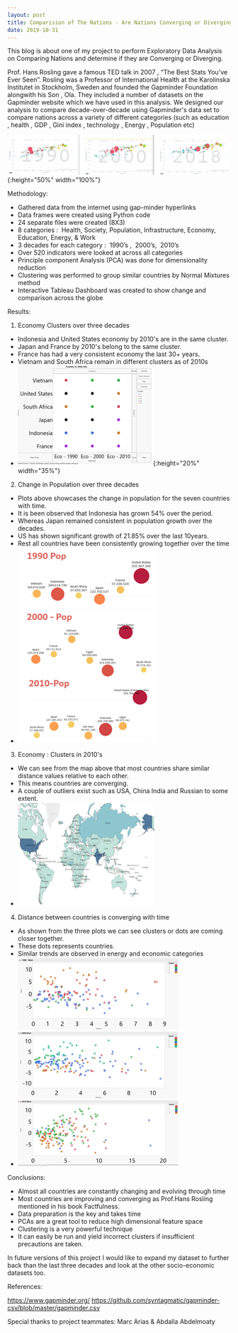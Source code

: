 ```yaml
---
layout: post
title: Comparision of The Nations - Are Nations Converging or Diverging
date: 2019-10-31
---
```


This blog is about one of my project to perform Exploratory Data Analysis on Comparing Nations and determine if they are Converging or Diverging.

Prof. Hans Rosling gave a famous TED talk in 2007 , “The Best Stats You’ve Ever Seen”. Rosling was a Professor of International Health at the Karolinska Institutet in Stockholm, Sweden and founded the Gapminder Foundation alongwith his Son , Ola. They included a number of datasets on the Gapminder website which we have used in this analysis.
We designed our analysis to compare decade-over-decade using Gapminder's data set to compare nations across a variety of different categories (such as education , health , GDP , Gini index , technology , Energy , Population etc)

![test image size](https://github.com/mmuktasingh/mmuktasingh.github.io/blob/master/images/Gapminder_bubbles.PNG?raw=true){:height="50%" width="100%"}


Methodology:
- Gathered data from the internet using gap-minder hyperlinks
- Data frames were created using Python code
- 24 separate files were created (8X3)
- 8 categories :  Health, Society, Population, Infrastructure, Economy, Education, Energy, & Work
- 3 decades for each category :  1990’s ,  2000’s,  2010’s
- Over 520 indicators were looked at across all categories
- Principle component Analysis (PCA) was done for dimensionality reduction
- Clustering was performed to group similar countries by Normal Mixtures method
- Interactive Tableau Dashboard was created to show change and comparison across the globe


Results:

1. Economy Clusters over three decades
- Indonesia and United States economy by 2010's are in the same cluster.      
- Japan and France by 2010's belong to the same cluster.
- France has had a very consistent economy the last 30+ years.
- Vietnam and South Africa remain in different clusters as of 2010s
- ![test image size](https://github.com/mmuktasingh/mmuktasingh.github.io/blob/master/images/Economy_cluster.PNG?raw=true){:height="20%" width="35%"}



2. Change in Population over three decades
- Plots above showcases the change in population for the seven countries with time.
- It is been observed that Indonesia has grown 54% over the period.
- Whereas Japan remained consistent in population growth over the decades.
- US has shown significant growth of 21.85% over the last 10years.
- Rest all countries have been consistently growing together over the time
- ![test image size](https://github.com/mmuktasingh/mmuktasingh.github.io/blob/master/images/Pop.PNG?raw=true)



3. Economy : Clusters in 2010's
- We can see from the map above that most countries share similar distance values relative to each other. 
- This means countries are converging.
- A couple of outliers exist such as USA, China India and Russian to some extent.
- ![test image size](https://github.com/mmuktasingh/mmuktasingh.github.io/blob/master/images/Economy2.PNG?raw=true)



4. Distance between countries is converging with time
- As shown from the three plots we can see clusters or dots are coming closer together.
- These dots represents countries.
- Similar trends are observed in energy and economic categories
- ![test image size](https://github.com/mmuktasingh/mmuktasingh.github.io/blob/master/images/Distance%20between%20countries%20converging%20with%20time.PNG?raw=true)



Conclusions:

- Almost all countries are constantly changing and evolving through time 
- Most countries are improving and converging as Prof.Hans Rosling mentioned in his book Factfulness.
- Data preparation is the key and takes time 
- PCAs are a great tool to reduce high dimensional feature space
- Clustering is a very powerful technique 
- It can easily be run and yield incorrect clusters if insufficient precautions are taken.


In future versions of this project I would like to expand my dataset to further back than the last three decades and look at the other socio-economic datasets too.


References:

https://www.gapminder.org/
https://github.com/syntagmatic/gapminder-csv/blob/master/gapminder.csv




Special thanks to project teammates: Marc Arias & Abdalla Abdelmoaty

